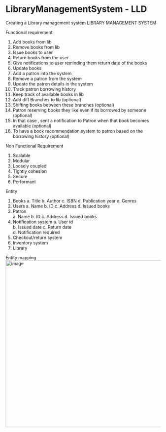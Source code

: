# LibraryManagementSystem - LLD
Creating a Library management system
LIBRARY MANAGEMENT SYSTEM 

Functional requirement 
1.	Add books from lib
2.	Remove books from lib 
3.	Issue books to user 
4.	Return books from the user 
5.	Give notifications to user reminding them return date of the books 
6.	Update books 
7.	Add a patron into the system
8.	Remove a patron from the system 
9.	Update the patron details in the system 
10.	Track patron borrowing history 
11.	Keep track of available books in lib 
12.	Add diff Branches to lib (optional) 
13.	Shifting books between these branches (optional)
14.	Patron reserving books they like even if its borrowed by someone (optional)
15.	In that case , sent a notification to Patron when that book becomes available (optional) 
16.	To have a book recommendation system to patron based on the borrowing history (optional)

Non Functional Requirement 
1.	Scalable
2.	Modular 
3.	Loosely coupled 
4.	Tightly cohesion 
5.	Secure 
6.	Performant 


Entity 
1.	Books 
a.	Title
b.	Author
c.	ISBN
d.	Publication year
e.	Genres 
2.	Users 
a.	Name 
b.	ID
c.	Address 
d.	Issued books 
3.	Patron 	
a.	Name 
b.	ID
c.	Address 
d.	Issued books
4.	Notification system 
a.	User id  
b.	Issued date 
c.	Return date  
d.	Notification required 
5.	Checkout/return system
6.	Inventory system
7.	Library 


Entity mapping 
<img width="975" height="541" alt="image" src="https://github.com/user-attachments/assets/d03f7f8c-e881-4612-8272-5ad33d13e45f" />







         

